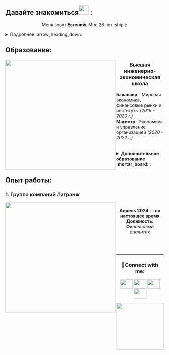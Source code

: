 
<h2>Давайте знакомиться<img src="https://media.giphy.com/media/WUlplcMpOCEmTGBtBW/giphy.gif" width="30px"> :</h2> 

<p style="text" align="center";"> Меня зовут <b>Евгений</b>. Мне 26 лет :shipit: </p>
<details>
  <summary>Подробнее :arrow_heading_down: </summary>
<br>Расскажу немного о себе <img src="https://user-images.githubusercontent.com/74038190/216649417-9acc58df-9186-4132-ad43-819a57babb67.gif" width="60px">
<br><br><p align="justify"> Родился и вырос в маленьком северном городе - <b>Воркуте</b> :snowman: 
  
   Проживаю в Санкт-Петербурге на протяжении 8 лет, 6 из которых обучался в <b>Политехническом университете Петра Великого</b> на экономическом факультете. 
   
   Себя могу охарактеризовать как **доброго**, **открытого**, **неконфликтного** и **очень общительного человека**. Мне никогда не составляло труда начать разговор с кем-то незнакомым и не доводилось сталкиваться со сложностями при входе в новый коллектив. Всегда ~~_был слегка ленивым_~~ _**искал пути оптимизации**_ что в учебных, что и в рабочих процессах. Я не стесняюсь высказывать своё мнение и делиться своими идеями. В собеседнике ценю открытость и простоту. Все эти качества путём взаимодействия и с преподавателями, и с множеством однокурсников сильно облегчили обучение за счёт сокращения трудовых и временных издержек. Из-за своей привычки всё делать заранее, никогда не возникало проблем с дедлайнами. Оставшееся время уходило на помощь остальным, что помогло покрыть стоимость обучения.
  
  В 2020 году закончил <b>бакалавриат</b>, в 2022 - <b>магистратуру</b>. Опыт работы отсутствует в связи с очной формой обучения и с многолетней проблемой получения военного билета. После вручения диплома и выпуска мной были неоднократно предприняты попытки устроиться по специальности, где честно на собеседованиях говорил о том, что периодически был вынужден ездить в свой родной город для прохождения различных обследований. Объективно понимал, что в глазах работадателя моя кандидатура в тот момент была крайне ненадёжна,а идти туда, куда душа не легла, мне вовсе не хотелось. 
  
  В связи с этим, вся моя дальнейшая деятельность вплоть до выдачи военного билета была сосредоточена на всесторонней поддержке студентов на их пути к достижению академических успехов. Некоторого рода **_фриланс_**. Этот процесс включал в себя комплексную работу, начиная с простого форматирования готового текста и заканчивая написанием дипломных работ. Оказывал помощь в разработке структуры, формулировании цели и задачи исследования, подбирал релевантные источники для соблюдения всех требований к оформлению и содержанию работ, установленных университетом. Кроме того, я стремился не просто предоставить готовый материал, но и **поделиться своими знаниями**, **опытом** и личными **лайфхаками** студенческой жизни.
  
  С течением времени мне всё больше начинала импонировать сфера **IT**. Пообщавшись со своими товарищами - однокурсниками, которые добились успехов в этой области, у меня появилось сильное желание попробовать себя в чём-то новом. И вот процесс пошёл:
  ```Python
print("Hello, World!")
```
<div id="header" align="center">
  <img src="https://media.giphy.com/media/Qo2dupDib32rkTY4hX/giphy.gif" width="300"/>
</div>

Медленно но верно делал свои первые шаги в обучении, подкрепляя это решением базовых практических упражнений и тренируясь на различных онлайн - тренажёрах. Любимым из них стал <b>Codewars</b>:
<p align="center"><img src="https://www.codewars.com/users/e.pynzar/badges/large"></p> 

К **долгожданному моменту** получения военного билета мной было успешно пройдено несколько <a href="https://github.com/Pynzar/Diplomas-and-certificates/tree/main" target="_blank">курсов</a>. 
</details>

<h2>Образование:</h2>

<img src="https://www.spb-school.gazprom.ru/upload/iblock/fa8/iex85ittjrowie49y4mrvlokok38wacf/Политех.jpg" align="left" width="350"/>

<div id="header" align="center"> <h3>Высшая инженерно-экономическая школа</h3> </div>
  <b>Бакалавр</b> - Мировая экономика, финансовые рынки и институты <i>(2016 - 2020 г.)</i>
  <br><b>Магистр</b>- Экономика и управление организацией <I>(2020 - 2022 г.)</I>
<br><br><br>

<details>
   <summary><b>Дополнительное образование :mortar_board: :</b> </summary>
  Все пройденные курсы и сертификаты к ним отображены <a href="https://github.com/Pynzar/Diplomas-and-certificates/tree/main" target="blank"><b>тут</b></a>
  <br>По мере прохождения новых курсов вышеуказанный раздел будет обновляться. 
  <br><br>Ниже хочу поделиться своими ресурсами для обучения:<br><br>
  
  <details>
   <summary><b>Посмотреть курсы :mag_right: :</b> </summary>

_ _ _
 
<a href="https://stepik.org" target="blank"><img align="right" src="https://theme.zdassets.com/theme_assets/2197147/05bc1afb66ec7da4c7369771042c31bd195bece6.png" width="400"/></a>
<b>Stepik</b> - <a href="https://stepik.org/users/651464041/" target="blank"><i>ссылка на профиль</i></a>

**Stepik** обладает большим выбором курсов по разным направлениям, удобными интерактивными заданиями с моментальной проверкой результатов Кроме того, на платформе можно общаться с другими учащимися и преподавателями, получая поддержку и обратную связь.
  
_ _ _
  
<a href="https://sql-academy.org/ru/guide" target="blank"><img align="left" src="https://sql-academy.org/static/logo.svg" width="350"/></a>
**SQL-Academy** привлекает практическими заданиями, доступным объяснением материала, системой обратной связи, элементами геймификации и поддержкой сообщества.

_ _ _
</details>
</details>

<h2>Опыт работы:</h2>

<h3>1. Группа компаний Лагранж</h3>
<a href="https://lagrangegroup.ru/" target="blank"><img align="left" src="https://lagrangegroup.pt/wp-content/uploads/2022/12/logo.png" width="350"/></a>
<p style="text" align="center";"> <br><b>Апрель 2024 — по настоящее время</b>
<br><b>Должность:</b>  <i>Финансовый аналитик</i> </p>  






<br><br>


___

<h3 align="center">🤝Connect with me:</h3>
<p align="center">
<a href="https://t.me/slammyone" target="blank"><img align="center" src="https://cdn.jsdelivr.net/npm/simple-icons@3.0.1/icons/telegram.svg" alt="" height="30" width="40" /></a>
<a href="https://discord.com/users/slamonelove" target="blank"><img align="center" src="https://cdn.jsdelivr.net/npm/simple-icons@3.0.1/icons/discord.svg" alt="" height="30" width="40" /></a>
<a href="https://vk.com/e.pynzar" target="blank"><img align="center" src="https://cdn.jsdelivr.net/npm/simple-icons@3.0.1/icons/vk.svg" alt="" height="30" width="40" /></a>
<a href="http://www.instagram.com/e.pynzar" target="blank"><img align="center" src="https://cdn.jsdelivr.net/npm/simple-icons@3.0.1/icons/instagram.svg" alt="" height="30" width="40" /></a>
</p>

 
<p align="center"><a href="https://www.github.com/Pynzar" target="_blank" rel="noreferrer"><img src="https://img.shields.io/github/followers/Pynzar?logo=github&style=for-the-badge&color=white&labelColor=black"  width="150"/></a></p>



